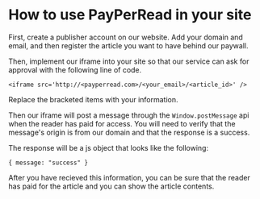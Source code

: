 
# How to use PayPerRead in your site

First, create a publisher account on our website. Add your domain and email, and then register the article you want to have behind our paywall.

Then, implement our iframe into your site so that our service can ask for approval with the following line of code.

`<iframe src='http://<payperread.com>/<your_email>/<article_id>' />`

Replace the bracketed items with your information.

Then our iframe will post a message through the `Window.postMessage` api when the reader has paid for access. You will need to verify that the message's origin is from our domain and that the response is a success.

The response will be a js object that looks like the following:

`{ message: "success" }`

After you have recieved this information, you can be sure that the reader has paid for the article and you can show the article contents.
